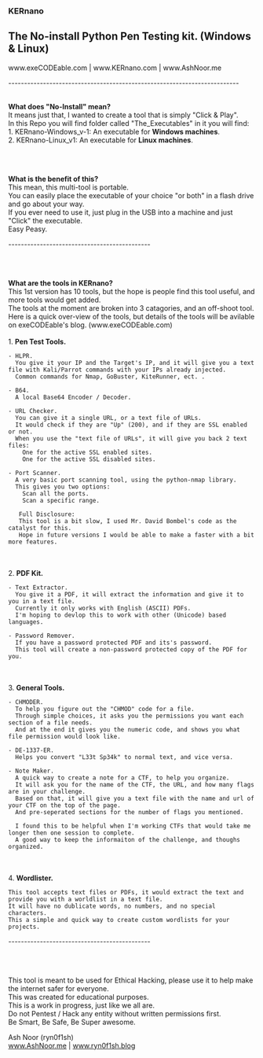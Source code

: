 ### KERnano
The No-install Python Pen Testing kit. (Windows & Linux)<br>
---------------------------------------------
<p> www.exeCODEable.com | www.KERnano.com | www.AshNoor.me </p>
-------------------------------------------------------------------------
</br></br>
<p>
  <b>What does "No-Install" mean?</b> </br>
  It means just that, I wanted to create a tool that is simply "Click & Play". </br>
  In this Repo you will find folder called "The_Executables" in it you will find: </br>
    1. KERnano-Windows_v-1: An executable for <b>Windows machines</b>. </br>
    2. KERnano-Linux_v1: An executable for <b>Linux machines</b>. </br>
  
  </br></br>
  
  <b>What is the benefit of this?</b> </br>
  This mean, this multi-tool is portable. </br>
  You can easily place the executable of your choice "or both" in a flash drive and go about your way. </br>
  If you ever need to use it, just plug in the USB into a machine and just "Click" the executable. </br>
  Easy Peasy.
</p>
---------------------------------------------

</br> </br>

<p>
  <b>What are the tools in KERnano?</b> </br>
  This 1st version has 10 tools, but the hope is people find this tool useful, and more tools would get added. </br>
  The tools at the moment are broken into 3 catagories, and an off-shoot tool. </br>
  Here is a quick over-view of the tools, but details of the tools will be avilable on exeCODEable's blog. (www.exeCODEable.com)
  </br></br>
  1. <b>Pen Test Tools.</b> </br>
        
    - HLPR. 
      You give it your IP and the Target's IP, and it will give you a text file with Kali/Parrot commands with your IPs already injected.
      Common commands for Nmap, GoBuster, KiteRunner, ect. .
      
    - B64. 
      A local Base64 Encoder / Decoder.
      
    - URL Checker. 
      You can give it a single URL, or a text file of URLs.
      It would check if they are "Up" (200), and if they are SSL enabled or not.
      When you use the "text file of URLs", it will give you back 2 text files:
        One for the active SSL enabled sites.
        One for the active SSL disabled sites.
        
    - Port Scanner.
      A very basic port scanning tool, using the python-nmap library.
      This gives you two options:
        Scan all the ports.
        Scan a specific range.
        
       Full Disclosure:
       This tool is a bit slow, I used Mr. David Bombel's code as the catalyst for this.
       Hope in future versions I would be able to make a faster with a bit more features.
  
  </br></br>
  2. <b>PDF Kit.</b> </br>
           
    - Text Extractor. 
      You give it a PDF, it will extract the information and give it to you in a text file.
      Currently it only works with English (ASCII) PDFs.
      I'm hoping to devlop this to work with other (Unicode) based languages.
      
    - Password Remover. 
      If you have a password protected PDF and its's password.
      This tool will create a non-password protected copy of the PDF for you.
  
  </br></br>
  3. <b>General Tools.</b> <br>
            
    - CHMODER. 
      To help you figure out the "CHMOD" code for a file.
      Through simple choices, it asks you the permissions you want each section of a file needs.
      And at the end it gives you the numeric code, and shows you what file permission would look like.
      
    - DE-1337-ER. 
      Helps you convert "L33t Sp34k" to normal text, and vice versa.
      
    - Note Maker. 
      A quick way to create a note for a CTF, to help you organize.
      It will ask you for the name of the CTF, the URL, and how many flags are in your challenge.
      Based on that, it will give you a text file with the name and url of your CTF on the top of the page.
      And pre-seperated sections for the number of flags you mentioned.
      
      I found this to be helpful when I'm working CTFs that would take me longer then one session to complete.
      A good way to keep the informaiton of the challenge, and thoughs organized.
      
  
  </br></br>
  4. <b>Wordlister.</b> </br>
    
    This tool accepts text files or PDFs, it would extract the text and provide you with a worldlist in a text file. 
    It will have no dublicate words, no numbers, and no special characters. 
    This a simple and quick way to create custom wordlists for your projects.
  
</p>
---------------------------------------------

</br></br>

<p>
  This tool is meant to be used for Ethical Hacking, please use it to help make the internet safer for everyone. </br>
  This was created for educational purposes. </br>
  This is a work in progress, just like we all are. </br>
  Do not Pentest / Hack any entity without written permissions first. </br>
  Be Smart, Be Safe, Be Super awesome. </br>
  
  Ash Noor (ryn0f1sh)</br>
  www.AshNoor.me | www.ryn0f1sh.blog
  
</p>
